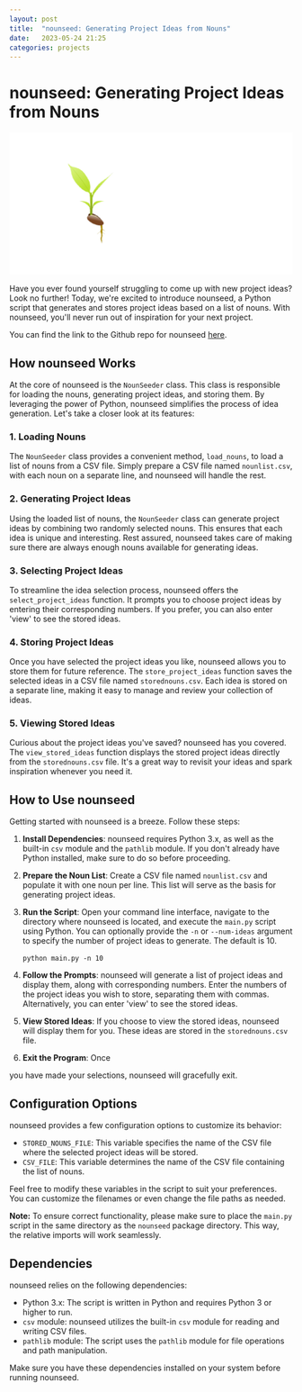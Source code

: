 ```yaml
---
layout: post
title:  "nounseed: Generating Project Ideas from Nouns"
date:   2023-05-24 21:25
categories: projects
---
```


# nounseed: Generating Project Ideas from Nouns

![nounseed Logo](assets/images/nounseed_logo.png)

Have you ever found yourself struggling to come up with new project ideas? Look no further! Today, we're excited to introduce nounseed, a Python script that generates and stores project ideas based on a list of nouns. With nounseed, you'll never run out of inspiration for your next project.

You can find the link to the Github repo for nounseed [here](https://github.com/psibir/nounseed).

## How nounseed Works

At the core of nounseed is the `NounSeeder` class. This class is responsible for loading the nouns, generating project ideas, and storing them. By leveraging the power of Python, nounseed simplifies the process of idea generation. Let's take a closer look at its features:

### 1. Loading Nouns

The `NounSeeder` class provides a convenient method, `load_nouns`, to load a list of nouns from a CSV file. Simply prepare a CSV file named `nounlist.csv`, with each noun on a separate line, and nounseed will handle the rest.

### 2. Generating Project Ideas

Using the loaded list of nouns, the `NounSeeder` class can generate project ideas by combining two randomly selected nouns. This ensures that each idea is unique and interesting. Rest assured, nounseed takes care of making sure there are always enough nouns available for generating ideas.

### 3. Selecting Project Ideas

To streamline the idea selection process, nounseed offers the `select_project_ideas` function. It prompts you to choose project ideas by entering their corresponding numbers. If you prefer, you can also enter 'view' to see the stored ideas.

### 4. Storing Project Ideas

Once you have selected the project ideas you like, nounseed allows you to store them for future reference. The `store_project_ideas` function saves the selected ideas in a CSV file named `storednouns.csv`. Each idea is stored on a separate line, making it easy to manage and review your collection of ideas.

### 5. Viewing Stored Ideas

Curious about the project ideas you've saved? nounseed has you covered. The `view_stored_ideas` function displays the stored project ideas directly from the `storednouns.csv` file. It's a great way to revisit your ideas and spark inspiration whenever you need it.

## How to Use nounseed

Getting started with nounseed is a breeze. Follow these steps:

1. **Install Dependencies**: nounseed requires Python 3.x, as well as the built-in `csv` module and the `pathlib` module. If you don't already have Python installed, make sure to do so before proceeding.

2. **Prepare the Noun List**: Create a CSV file named `nounlist.csv` and populate it with one noun per line. This list will serve as the basis for generating project ideas.

3. **Run the Script**: Open your command line interface, navigate to the directory where nounseed is located, and execute the `main.py` script using Python. You can optionally provide the `-n` or `--num-ideas` argument to specify the number of project ideas to generate. The default is 10.

   ```shell
   python main.py -n 10
   ```

4. **Follow the Prompts**: nounseed will generate a list of project ideas and display them, along with corresponding numbers. Enter the numbers of the project ideas you wish to store, separating them with commas. Alternatively, you can enter 'view' to see the stored ideas.

5. **View Stored Ideas**: If you choose to view the stored ideas, nounseed will display them for you. These ideas are stored in the `storednouns.csv` file.

6. **Exit the Program**: Once

 you have made your selections, nounseed will gracefully exit.

## Configuration Options

nounseed provides a few configuration options to customize its behavior:

- `STORED_NOUNS_FILE`: This variable specifies the name of the CSV file where the selected project ideas will be stored.
- `CSV_FILE`: This variable determines the name of the CSV file containing the list of nouns.

Feel free to modify these variables in the script to suit your preferences. You can customize the filenames or even change the file paths as needed.

**Note:** To ensure correct functionality, please make sure to place the `main.py` script in the same directory as the `nounseed` package directory. This way, the relative imports will work seamlessly.

## Dependencies

nounseed relies on the following dependencies:

- Python 3.x: The script is written in Python and requires Python 3 or higher to run.
- `csv` module: nounseed utilizes the built-in `csv` module for reading and writing CSV files.
- `pathlib` module: The script uses the `pathlib` module for file operations and path manipulation.

Make sure you have these dependencies installed on your system before running nounseed.

